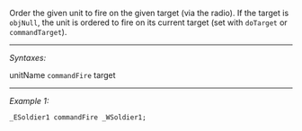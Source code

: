 Order the given unit to fire on the given target (via the radio).
If the target is `objNull`, the unit is ordered to fire on its current target (set with `doTarget` or `commandTarget`).


---
*Syntaxes:*

unitName `commandFire` target

---
*Example 1:*

```sqf
_ESoldier1 commandFire _WSoldier1;
```
